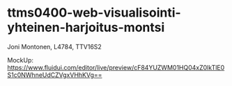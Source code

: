 # ttms0400-web-visualisointi-yhteinen-harjoitus-montsi

Joni Montonen, L4784, TTV16S2

MockUp: https://www.fluidui.com/editor/live/preview/cF84YUZWM01HQ04xZ0lkTlE0S1c0NWhneUdCZVgxVHhKVg==
